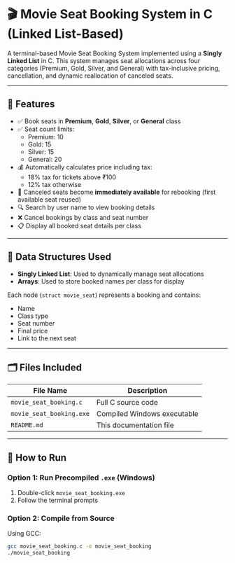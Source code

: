 # 🎬 Movie Seat Booking System in C (Linked List-Based)

A terminal-based Movie Seat Booking System implemented using a **Singly Linked List** in C. This system manages seat allocations across four categories (Premium, Gold, Silver, and General) with tax-inclusive pricing, cancellation, and dynamic reallocation of canceled seats.

---

## 🔧 Features

- ✅ Book seats in **Premium**, **Gold**, **Silver**, or **General** class
- ✅ Seat count limits:
  - Premium: 10
  - Gold: 15
  - Silver: 15
  - General: 20
- 💰 Automatically calculates price including tax:
  - 18% tax for tickets above ₹100
  - 12% tax otherwise
- 🔄 Canceled seats become **immediately available** for rebooking (first available seat reused)
- 🔍 Search by user name to view booking details
- ❌ Cancel bookings by class and seat number
- 📋 Display all booked seat details per class

---

## 🧠 Data Structures Used

- **Singly Linked List**: Used to dynamically manage seat allocations
- **Arrays**: Used to store booked names per class for display

Each node (`struct movie_seat`) represents a booking and contains:
- Name
- Class type
- Seat number
- Final price
- Link to the next seat

---

## 🗂️ Files Included

| File Name                  | Description                               |
|---------------------------|-------------------------------------------|
| `movie_seat_booking.c`    | Full C source code                        |
| `movie_seat_booking.exe`  | Compiled Windows executable               |
| `README.md`               | This documentation file                   |

---

## 🚀 How to Run

### Option 1: Run Precompiled `.exe` (Windows)
1. Double-click `movie_seat_booking.exe`
2. Follow the terminal prompts

### Option 2: Compile from Source
Using GCC:
```bash
gcc movie_seat_booking.c -o movie_seat_booking
./movie_seat_booking
